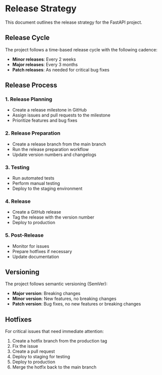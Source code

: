 # Release Strategy

This document outlines the release strategy for the FastAPI project.

## Release Cycle

The project follows a time-based release cycle with the following cadence:

- **Minor releases**: Every 2 weeks
- **Major releases**: Every 3 months
- **Patch releases**: As needed for critical bug fixes

## Release Process

### 1. Release Planning

- Create a release milestone in GitHub
- Assign issues and pull requests to the milestone
- Prioritize features and bug fixes

### 2. Release Preparation

- Create a release branch from the main branch
- Run the release preparation workflow
- Update version numbers and changelogs

### 3. Testing

- Run automated tests
- Perform manual testing
- Deploy to the staging environment

### 4. Release

- Create a GitHub release
- Tag the release with the version number
- Deploy to production

### 5. Post-Release

- Monitor for issues
- Prepare hotfixes if necessary
- Update documentation

## Versioning

The project follows semantic versioning (SemVer):

- **Major version**: Breaking changes
- **Minor version**: New features, no breaking changes
- **Patch version**: Bug fixes, no new features or breaking changes

## Hotfixes

For critical issues that need immediate attention:

1. Create a hotfix branch from the production tag
2. Fix the issue
3. Create a pull request
4. Deploy to staging for testing
5. Deploy to production
6. Merge the hotfix back to the main branch
